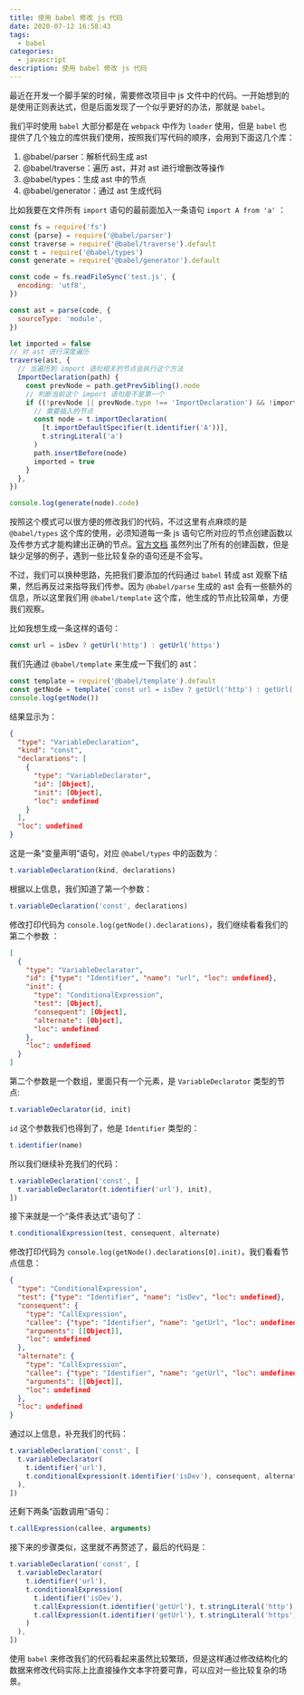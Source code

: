```yaml
---
title: 使用 babel 修改 js 代码
date: 2020-07-12 16:58:43
tags:
  - babel
categories:
  - javascript
description: 使用 babel 修改 js 代码
---
```


最近在开发一个脚手架的时候，需要修改项目中 js 文件中的代码。一开始想到的是使用正则表达式，但是后面发现了一个似乎更好的办法，那就是 `babel`。

我们平时使用 `babel` 大部分都是在 `webpack` 中作为 `loader` 使用，但是 `babel` 也提供了几个独立的库供我们使用，按照我们写代码的顺序，会用到下面这几个库：

1. @babel/parser：解析代码生成 ast
2. @babel/traverse：遍历 ast，并对 ast 进行增删改等操作
3. @babel/types：生成 ast 中的节点
4. @babel/generator：通过 ast 生成代码

比如我要在文件所有 `import` 语句的最前面加入一条语句 `import A from 'a'` ：

```javascript
const fs = require('fs')
const {parse} = require('@babel/parser')
const traverse = require('@babel/traverse').default
const t = require('@babel/types')
const generate = require('@babel/generator').default

const code = fs.readFileSync('test.js', {
  encoding: 'utf8',
})

const ast = parse(code, {
  sourceType: 'module',
})

let imported = false
// 对 ast 进行深度遍历
traverse(ast, {
  // 当遍历到 import 语句相关的节点会执行这个方法
  ImportDeclaration(path) {
    const prevNode = path.getPrevSibling().node
    // 判断当前这个 import 语句是不是第一个
    if ((!prevNode || prevNode.type !== 'ImportDeclaration') && !imported) {
      // 需要插入的节点
      const node = t.importDeclaration(
        [t.importDefaultSpecifier(t.identifier('A'))],
        t.stringLiteral('a')
      )
      path.insertBefore(node)
      imported = true
    }
  },
})

console.log(generate(node).code)
```

按照这个模式可以很方便的修改我们的代码，不过这里有点麻烦的是 `@babel/types` 这个库的使用，必须知道每一条 js 语句它所对应的节点创建函数以及传参方式才能构建出正确的节点。[官方文档](https://www.babeljs.cn/docs/6.26.3/babel-types) 虽然列出了所有的创建函数，但是缺少足够的例子，遇到一些比较复杂的语句还是不会写。

不过，我们可以换种思路，先把我们要添加的代码通过 `babel` 转成 ast 观察下结果，然后再反过来指导我们传参。因为 `@babel/parse` 生成的 ast 会有一些额外的信息，所以这里我们用 `@babel/template` 这个库，他生成的节点比较简单，方便我们观察。

比如我想生成一条这样的语句：

```javascript
const url = isDev ? getUrl('http') : getUrl('https')
```

我们先通过 `@babel/template` 来生成一下我们的 ast：

```javascript
const template = require('@babel/template').default
const getNode = template(`const url = isDev ? getUrl('http') : getUrl('https')`)
console.log(getNode())
```

结果显示为：

```json
{
  "type": "VariableDeclaration",
  "kind": "const",
  "declarations": [
    {
      "type": "VariableDeclarator",
      "id": [Object],
      "init": [Object],
      "loc": undefined
    }
  ],
  "loc": undefined
}
```

这是一条“变量声明”语句，对应 `@babel/types` 中的函数为：

```javascript
t.variableDeclaration(kind, declarations)
```

根据以上信息，我们知道了第一个参数：

```javascript
t.variableDeclaration('const', declarations)
```

修改打印代码为 `console.log(getNode().declarations)`，我们继续看看我们的第二个参数 ：

```json
[
  {
    "type": "VariableDeclarator",
    "id": {"type": "Identifier", "name": "url", "loc": undefined},
    "init": {
      "type": "ConditionalExpression",
      "test": [Object],
      "consequent": [Object],
      "alternate": [Object],
      "loc": undefined
    },
    "loc": undefined
  }
]
```

第二个参数是一个数组，里面只有一个元素，是 `VariableDeclarator` 类型的节点:

```javascript
t.variableDeclarator(id, init)
```

`id` 这个参数我们也得到了，他是 `Identifier` 类型的：

```javascript
t.identifier(name)
```

所以我们继续补充我们的代码：

```javascript
t.variableDeclaration('const', [
  t.variableDeclarator(t.identifier('url'), init),
])
```

接下来就是一个“条件表达式”语句了：

```javascript
t.conditionalExpression(test, consequent, alternate)
```

修改打印代码为 `console.log(getNode().declarations[0].init)`，我们看看节点信息：

```json
{
  "type": "ConditionalExpression",
  "test": {"type": "Identifier", "name": "isDev", "loc": undefined},
  "consequent": {
    "type": "CallExpression",
    "callee": {"type": "Identifier", "name": "getUrl", "loc": undefined},
    "arguments": [[Object]],
    "loc": undefined
  },
  "alternate": {
    "type": "CallExpression",
    "callee": {"type": "Identifier", "name": "getUrl", "loc": undefined},
    "arguments": [[Object]],
    "loc": undefined
  },
  "loc": undefined
}
```

通过以上信息，补充我们的代码：

```javascript
t.variableDeclaration('const', [
  t.variableDeclarator(
    t.identifier('url'),
    t.conditionalExpression(t.identifier('isDev'), consequent, alternate)
  ),
])
```

还剩下两条“函数调用”语句：

```javascript
t.callExpression(callee, arguments)
```

接下来的步骤类似，这里就不再赘述了，最后的代码是：

```javascript
t.variableDeclaration('const', [
  t.variableDeclarator(
    t.identifier('url'),
    t.conditionalExpression(
      t.identifier('isDev'),
      t.callExpression(t.identifier('getUrl'), t.stringLiteral('http')),
      t.callExpression(t.identifier('getUrl'), t.stringLiteral('https'))
    )
  ),
])
```

使用 `babel` 来修改我们的代码看起来虽然比较繁琐，但是这样通过修改结构化的数据来修改代码实际上比直接操作文本字符要可靠，可以应对一些比较复杂的场景。
